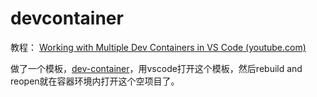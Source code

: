 # devcontainer

教程： [Working with Multiple Dev Containers in VS Code (youtube.com)](https://www.youtube.com/watch?v=bVmczgfeR5Y&list=PLj6YeMhvp2S5G_X6ZyMc8gfXPMFPg3O31&index=10)

做了一个模板，[dev-container](devcontainer-template.zip)，用vscode打开这个模板，然后rebuild and reopen就在容器环境内打开这个空项目了。